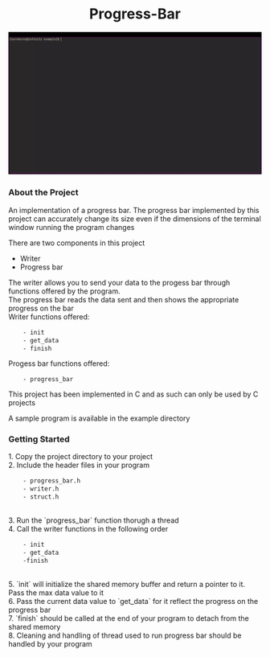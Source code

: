 <h1 style="text-align: center;">Progress-Bar</h1>

![](data/example.webp)

<h3>About the Project</h3>
An implementation of a progress bar. The progress bar implemented by this project can accurately change its size even if the dimensions of the terminal window running the program changes 

There are two components in this project 

- Writer
- Progress bar

The writer allows you to send your data to the progess bar through functions offered by the program.
<br>
The progress bar reads the data sent and then shows the appropriate progress on the bar
<br>
Writer functions offered:
```
    - init
    - get_data
    - finish
```

Progess bar functions offered:
```
    - progress_bar
```
This project has been implemented in C and as such can only be used by C projects

A sample program is available in the example directory

<h3>Getting Started</h3>
1. Copy the project directory to your project
<br>
2. Include the header files in your program

```
    - progress_bar.h
    - writer.h
    - struct.h
```
<br>
3. Run the `progress_bar` function thorugh a thread
<br>
4. Call the writer functions in the following order

```
    - init
    - get_data
    -finish
```
<br>
5. `init` will initialize the shared memory buffer and return a pointer to it. Pass the max data value to it
<br>
6. Pass the current data value to `get_data` for it reflect the progress on the progress bar
<br>
7. `finish` should be called at the end of your program to detach from the shared memory
<br>
8. Cleaning and handling of thread used to run progress bar should be handled by your program
